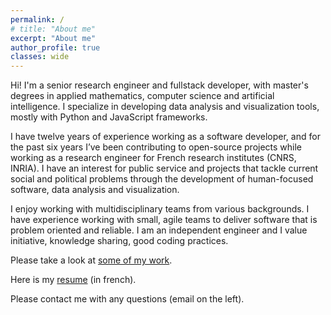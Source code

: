 ```yaml
---
permalink: /
# title: "About me"
excerpt: "About me"
author_profile: true
classes: wide
---
```


Hi! I'm a senior research engineer and fullstack developer, with master's degrees in applied mathematics, computer science and artificial intelligence. I specialize in developing data analysis and visualization tools, mostly with Python and JavaScript frameworks.

I have twelve years of experience working as a software developer, and for the past six years I’ve been contributing to open-source projects while working as a research engineer for French research institutes (CNRS, INRIA). I have an interest for public service and projects that tackle current social and political problems through the development of human-focused software, data analysis and visualization.

I enjoy working with multidisciplinary teams from various backgrounds. I have experience working with small, agile teams to deliver software that is problem oriented and reliable. I am an independent engineer and I value initiative, knowledge sharing, good coding practices.

Please take a look at [some of my work](/work).

Here is my [resume](/assets/files/cv-jrenault-2022.pdf) (in french).

Please contact me with any questions (email on the left).
